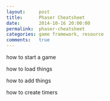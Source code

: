 ```yaml
---
layout:     post
title:      Phaser Cheatsheet
date:       2014-10-16 20:00:00
permalink:  phaser-cheatsheet
categories: game framework, resource
comments:   true
---
```


how to start a game

how to load things

how to add things

how to create timers

